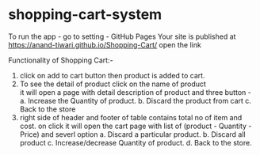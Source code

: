 # shopping-cart-system

To run the app -
go to setting -
GitHub Pages
 Your site is published at https://anand-tiwari.github.io/Shopping-Cart/
 open the link 

Functionality of Shopping Cart:-
1. click on add to cart button then product is added to cart.  
2. To see the detail of product click on the name of product  
    it will open a page with detail description of product and three button -  
     a. Increase the Quantity of product. 
     b. Discard the product from cart 
     c. Back to the store 
3. right side of header and footer of table contains total no of item and cost. on click it will open the cart page 
     with list of (product - Quantity - Price) 
     and severl option 
     a. Discard a particular product.
     b. Discard all product
     c. Increase/decrease Quantity of product.
     d. Back to the store.
